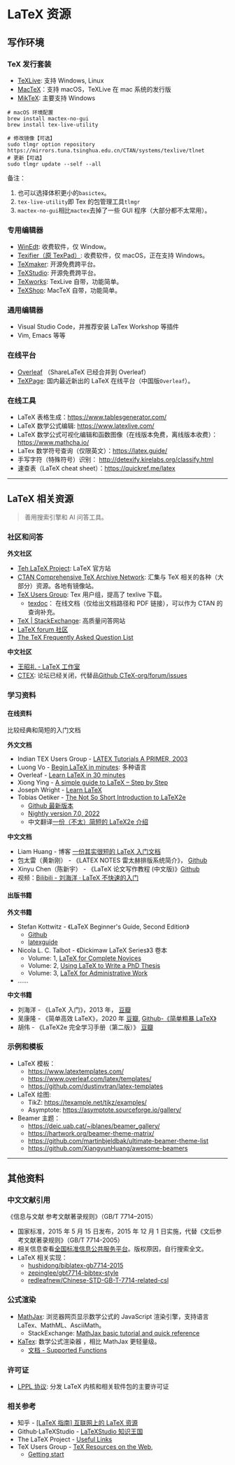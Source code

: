 # LaTeX 资源

## 写作环境

### TeX 发行套装

- [TeXLive](https://tug.org/texlive/): 支持 Windows, Linux
- [MacTeX](https://www.tug.org/mactex/)：支持 macOS，TeXLive 在 mac 系统的发行版
- [MikTeX](https://miktex.org/): 主要支持 Windows

```shell
# macOS 环境配置
brew install mactex-no-gui
brew install tex-live-utility

# 修改镜像【可选】
sudo tlmgr option repository https://mirrors.tuna.tsinghua.edu.cn/CTAN/systems/texlive/tlnet
# 更新【可选】
sudo tlmgr update --self --all
```

备注：

1. 也可以选择体积更小的`basictex`。
2. `tex-live-utility`即 Tex 的包管理工具`tlmgr`
3. `mactex-no-gui`相比`mactex`去掉了一些 GUI 程序（大部分都不太常用）。

### 专用编辑器

- [WinEdt](https://www.winedt.com/): 收费软件，仅 Window。
- [Texifier（原 TexPad）](https://www.texifier.com): 收费软件，仅 macOS，正在支持 Windows。
- [TeXmaker](https://www.xm1math.net/texmaker/): 开源免费跨平台。
- [TeXStudio](https://www.texstudio.org/): 开源免费跨平台。
- [TeXworks](https://tug.org/texworks/): TexLive 自带，功能简单。
- [TeXShop](https://pages.uoregon.edu/koch/texshop/): MacTeX 自带，功能简单。

### 通用编辑器

- Visual Studio Code，并推荐安装 LaTex Workshop 等插件
- Vim, Emacs 等等

### 在线平台

- [Overleaf](https://www.overleaf.com/) （ShareLaTeX 已经合并到 Overleaf）
- [TeXPage](https://texpage.com/): 国内最近新出的 LaTeX 在线平台（中国版`Overleaf`）。

### 在线工具

- LaTeX 表格生成：https://www.tablesgenerator.com/
- LaTeX 数学公式编辑: https://www.latexlive.com/
- LaTeX 数学公式可视化编辑和函数图像（在线版本免费，离线版本收费）：https://www.mathcha.io/
- LaTex 数学符号查询（仅限英文）：https://latex.guide/
- 手写字符（特殊符号）识别： http://detexify.kirelabs.org/classify.html
- 速查表（LaTeX cheat sheet）：https://quickref.me/latex

---

## LaTeX 相关资源

> 善用搜索引擎和 AI 问答工具。

### 社区和问答

**外文社区**

- [Teh LaTeX Project](https://www.latex-project.org/): LaTeX 官方站
- [CTAN Comprehensive TeX Archive Network](https://www.ctan.org/): 汇集与 TeX 相关的各种（大部分）资源。各地有镜像站。
- [TeX Users Group](https://tug.org/): Tex 用户组，提高了 texlive 下载。
  - [texdoc](https://texdoc.org/index.html)： 在线文档（仅给出文档路径和 PDF 链接），可以作为 CTAN 的查询补充。
- [TeX | StackExchange](https://tex.stackexchange.com/): 高质量问答网站
- [LaTeX forum 社区](https://latex.org/forum/)
- [The TeX Frequently Asked Question List](https://texfaq.org/)

**中文社区**

- [王昭礼 - LaTeX 工作室](https://www.latexstudio.net/)
- [CTEX](https://ctex.org/): 论坛已经关闭，代替品[Github CTeX-org/forum/issues](https://github.com/CTeX-org/forum/issues)

### 学习资料

#### 在线资料

比较经典和简短的入门文档

**外文文档**

- Indian TEX Users Group - [LATEX Tutorials A PRIMER, 2003](https://www.tug.org/twg/mactex/tutorials/ltxprimer-1.0.pdf)
- Luong Vo - [Begin LaTeX in minutes](https://luong-komorebi.github.io/Begin-Latex-in-minutes/): 多种语言
- Overleaf - [Learn LaTeX in 30 minutes](https://www.overleaf.com/learn/latex/Learn_LaTeX_in_30_minutes)
- Xiong Ying - [A simple guide to LaTeX – Step by Step](https://www.latex-tutorial.com/tutorials/)
- Joseph Wright - [Learn LaTeX](https://www.learnlatex.org/en/)
- Tobias Oetiker - [The Not So Short Introduction to LaTeX2e](https://ctan.org/tex-archive/info/lshort/english/lshort.pdf)
  - [Github 最新版本](https://github.com/oetiker/lshort)
  - [Nightly version 7.0, 2022](https://tobi.oetiker.ch/lshort/lshort.pdf)
  - 中文翻译[一份（不太）简短的 LaTeX2e 介绍](https://ctan.org/tex-archive/info/lshort/chinese/lshort-zh-cn.pdf)

**中文文档**

- Liam Huang - 博客 [一份其实很短的 LaTeX 入门文档 ](https://liam.page/2014/09/08/latex-introduction/)
- 包太雷（黄新刚） - 《LATEX NOTES 雷太赫排版系统简介》， [Github](https://github.com/huangxg/lnotes/)
- Xinyu Chen（陈新宇） - 《LaTeX 论文写作教程 (中文版)》[Github](https://github.com/xinychen/latex-cookbook)
- 视频：[Bilibili - 刘海洋 · LaTeX 不快速的入门 ](https://www.bilibili.com/video/BV1s7411U7Pr/)

#### 出版书籍

**外文书籍**

- Stefan Kottwitz - 《LaTeX Beginner's Guide, Second Edition》
  - [Github](https://github.com/PacktPublishing/LaTeX-Beginner-s-Guide-Second-Edition)
  - [latexguide](https://latexguide.org/)
- Nicola L. C. Talbot - 《Dickimaw LaTeX Series》3 卷本
  - Volume: 1, [LaTeX for Complete Novices](https://www.dickimaw-books.com/latex/novices/index.html)
  - Volume: 2, [Using LaTeX to Write a PhD Thesis](https://www.dickimaw-books.com/latex/thesis/index.html)
  - Volume: 3, [LaTeX for Administrative Work](https://www.dickimaw-books.com/latex/admin/index.shtml)
- ……

**中文书籍**

- 刘海洋 - 《LaTeX 入门》，2013 年， [豆瓣](https://book.douban.com/subject/24703731/)
- 吴康隆 - 《简单高效 LaTeX》，2020 年 [豆瓣](https://book.douban.com/subject/35147521/), [Github-《简单粗暴 LaTeX》](https://github.com/wklchris/Note-by-LaTeX)
- 胡伟 - 《LaTeX2e 完全学习手册（第二版）》 [豆瓣](https://book.douban.com/subject/24371496/)

### 示例和模板

- LaTeX 模板：
  - https://www.latextemplates.com/
  - https://www.overleaf.com/latex/templates/
  - https://github.com/dustinvtran/latex-templates
- LaTeX 绘图:
  - TikZ: https://texample.net/tikz/examples/
  - Asymptote: https://asymptote.sourceforge.io/gallery/
- Beamer 主题：
  - https://deic.uab.cat/~iblanes/beamer_gallery/
  - https://hartwork.org/beamer-theme-matrix/
  - https://github.com/martinbjeldbak/ultimate-beamer-theme-list
  - https://github.com/XiangyunHuang/awesome-beamers

---

## 其他资料

### 中文文献引用

《信息与文献 参考文献著录规则》（GB/T 7714–2015）

- 国家标准，2015 年 5 月 15 日发布，2015 年 12 月 1 日实施，代替《文后参考文献著录规则》（GB/T 7714-2005）
- 相关信息查看[全国标准信息公共服务平台](https://std.samr.gov.cn/gb/search/gbDetailed?id=71F772D8055ED3A7E05397BE0A0AB82A)。版权原因，自行搜索全文。
- LaTeX 相关实现：
  - [hushidong/biblatex-gb7714-2015](https://github.com/hushidong/biblatex-gb7714-2015)
  - [zepinglee/gbt7714-bibtex-style](https://github.com/zepinglee/gbt7714-bibtex-style)
  - [redleafnew/Chinese-STD-GB-T-7714-related-csl](https://github.com/redleafnew/Chinese-STD-GB-T-7714-related-csl)

### 公式渲染

- [MathJax](https://www.mathjax.org/): 浏览器网页显示数学公式的 JavaScript 渲染引擎，支持语言 LaTex、MathML、AsciiMath。
  - StackExchange: [MathJax basic tutorial and quick reference](https://math.meta.stackexchange.com/questions/5020/mathjax-basic-tutorial-and-quick-reference)
- [KaTex](https://katex.org/): 数学公式渲染器 ，相比 MathJax 更轻量级。
  - [文档 - Supported Functions](https://katex.org/docs/supported.html)

### 许可证

- [LPPL 协议](https://www.latex-project.org/lppl/): 分发 LaTeX 内核和相关软件包的主要许可证

### 相关参考

- 知乎 - [[LaTeX 指南] 互联网上的 LaTeX 资源](https://zhuanlan.zhihu.com/p/44137623)
- Github·LaTeXStudio - [LaTeXStudio 知识王国](https://github.com/latexstudio/LaTeX-TeXWiki)
- The LaTeX Project - [Useful Links](https://www.latex-project.org/help/links/)
- TeX Users Group - [TeX Resources on the Web](https://www.tug.org/interest.html),
  - [Getting start](https://www.tug.org/begin.html)
